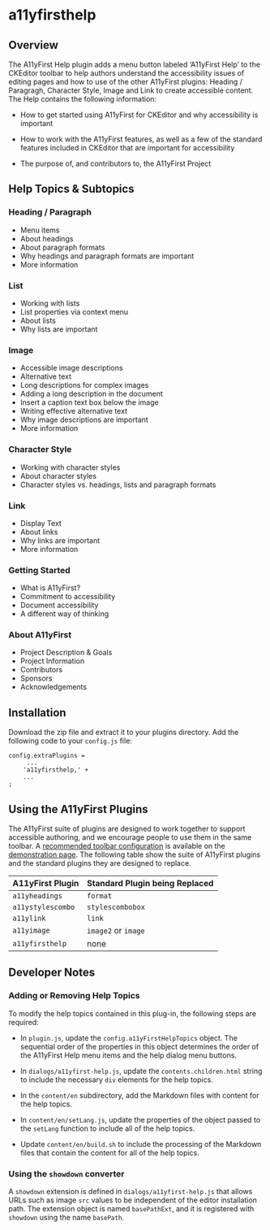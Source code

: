 # a11yfirsthelp

## Overview

The A11yFirst Help plugin adds a menu button labeled ‘A11yFirst Help’ to the
CKEditor toolbar to help authors understand the accessibility issues of
editing pages and how to use of the other A11yFirst plugins:
Heading / Paragragh, Character Style, Image and Link to create accessible
content.  The Help contains the following information:

* How to get started using A11yFirst for CKEditor and why accessibility
  is important

* How to work with the A11yFirst features, as well as a few of the standard
  features included in CKEditor that are important for accessibility

* The purpose of, and contributors to, the A11yFirst Project

## Help Topics & Subtopics

### Heading / Paragraph

* Menu items
* About headings
* About paragraph formats
* Why headings and paragraph formats are important
* More information

### List

* Working with lists
* List properties via context menu
* About lists
* Why lists are important

### Image

* Accessible image descriptions
* Alternative text
* Long descriptions for complex images
* Adding a long description in the document
* Insert a caption text box below the image
* Writing effective alternative text
* Why image descriptions are important
* More information

### Character Style

* Working with character styles
* About character styles
* Character styles vs. headings, lists and paragraph formats

### Link

* Display Text
* About links
* Why links are important
* More information

### Getting Started

* What is A11yFirst?
* Commitment to accessibility
* Document accessibility
* A different way of thinking

### About A11yFirst

* Project Description & Goals
* Project Information
* Contributors
* Sponsors
* Acknowledgements

## Installation

Download the zip file and extract it to your plugins directory.
Add the following code to your `config.js` file:

```
config.extraPlugins =
     ...
    'a11yfirsthelp,' +
    ...
;
```

## Using the A11yFirst Plugins
The A11yFirst suite of plugins are designed to work together to support
accessible authoring, and we encourage people to use them in the same toolbar.
A [recommended toolbar configuration](https://go.illinois.edu/a11yfirst-config)
is available on the [demonstration page](https://go.illinois.edu/a11yfirst).
The following table show the suite of A11yFirst plugins and the standard plugins
they are designed to replace.

| A11yFirst Plugin | Standard Plugin being Replaced    |
|---  |---  |
| `a11yheadings`    | `format` |
| `a11ystylescombo` | `stylescombobox`   |
| `a11ylink`        | `link`  |
| `a11yimage`       | `image2` or `image`  |
| `a11yfirsthelp`   | none |

## Developer Notes

### Adding or Removing Help Topics

To modify the help topics contained in this plug-in, the following steps are
required:

* In `plugin.js`, update the `config.a11yFirstHelpTopics` object. The
  sequential order of the properties in this object determines the order of
  the A11yFirst Help menu items and the help dialog menu buttons.

* In `dialogs/a11yfirst-help.js`, update the `contents.children.html` string
  to include the necessary `div` elements for the help topics.

* In the `content/en` subdirectory, add the Markdown files with content for
  the help topics.

* In `content/en/setLang.js`, update the properties of the object passed to
  the `setLang` function to include all of the help topics.

* Update `content/en/build.sh` to include the processing of the Markdown files
  that contain the content for all of the help topics.

### Using the `showdown` converter

A `showdown` extension is defined in `dialogs/a11yfirst-help.js` that allows
URLs such as image `src` values to be independent of the editor installation
path. The extension object is named `basePathExt`, and it is registered with
`showdown` using the name `basePath`.
